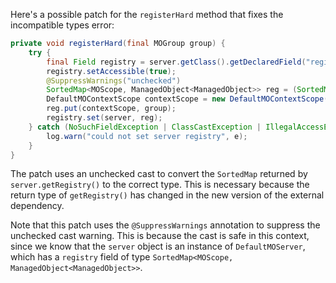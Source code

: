 Here's a possible patch for the `registerHard` method that fixes the incompatible types error:

```java
private void registerHard(final MOGroup group) {
    try {
        final Field registry = server.getClass().getDeclaredField("registry");
        registry.setAccessible(true);
        @SuppressWarnings("unchecked")
        SortedMap<MOScope, ManagedObject<ManagedObject>> reg = (SortedMap<MOScope, ManagedObject<ManagedObject>>) server.getRegistry();
        DefaultMOContextScope contextScope = new DefaultMOContextScope(new OctetString(""), group.getScope());
        reg.put(contextScope, group);
        registry.set(server, reg);
    } catch (NoSuchFieldException | ClassCastException | IllegalAccessException e) {
        log.warn("could not set server registry", e);
    }
}
```
The patch uses an unchecked cast to convert the `SortedMap` returned by `server.getRegistry()` to the correct type. This is necessary because the return type of `getRegistry()` has changed in the new version of the external dependency.

Note that this patch uses the `@SuppressWarnings` annotation to suppress the unchecked cast warning. This is because the cast is safe in this context, since we know that the `server` object is an instance of `DefaultMOServer`, which has a `registry` field of type `SortedMap<MOScope, ManagedObject<ManagedObject>>`.